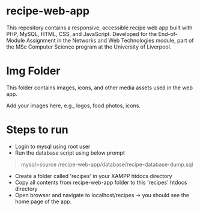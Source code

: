 # recipe-web-app
This repository contains a responsive, accessible recipe web app built with PHP, MySQL, HTML, CSS, and JavaScript. Developed for the End-of-Module Assignment in the Networks and Web Technologies module, part of the MSc Computer Science program at the University of Liverpool.

# Img Folder

This folder contains images, icons, and other media assets used in the web app.

Add your images here, e.g., logos, food photos, icons.


# Steps to run
- Login to mysql using root user
- Run the database script using below prompt
> mysql>source <where your app folder is>/recipe-web-app/database/recipe-database-dump.sql
- Create a folder called 'recipes' in your XAMPP htdocs directory
- Copy all contents from recipe-web-app folder to this 'recipes' htdocs directory
- Open browser and navigate to localhost/recipes -> you should see the home page of the app.


